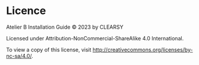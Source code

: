 # Licence

Atelier B Installation Guide © 2023 by CLEARSY

Licensed under Attribution-NonCommercial-ShareAlike 4.0 International. 

To view a copy of this license, visit http://creativecommons.org/licenses/by-nc-sa/4.0/.
